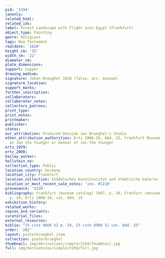 ```yaml
---
pid: '3194'
janonly: 
related_html: 
related_ids: 
label: Forest Landscape with Flight into Egypt (Frankfurt)
object_type: Painting
genre: Religious
tags: New_Testament
realdate: '1620'
height_cm: '15'
width_cm: '22'
diameter_cm: 
plate_dimensions: 
support: Copper
drawing_medium: 
signature: Johan Breughel 1620 (false, acc. museum)
signature_location: 
support_marks: 
further_inscription: 
collaborators: 
collaborator_notes: 
collectors_patrons: 
print_type: 
print_notes: 
printmaker: 
publisher: 
states: 
our_attribution: Produced Outside Jan Brueghel's Studio
other_attribution_authorities: Ertz 2008-10, Add. 25, Frankfurt Museum catalogues
  as Jan the Younger or manner of Jan the Younger
ertz_1979: 
ertz_2008: 
bailey_walker: 
hollstein_no: 
collection_type: Public
location_country: Germany
location_city: Frankfurt
location_collection: Städelsches Kunstinstitut und Städtische Galerie
location_or_most_recent_sale_notes: 'inv. #1218'
provenance: '5239'
bibliography: Frankfurt (museum catalog) 1987, p. 34; Franfurt (museum catalog) 1995,
  p. 24; Ertz 2008-10, cat. Add. 25
exhibition_history: 
related_works: 
copies_and_variants: 
curatorial_files: 
external_resources: 
biblio: "{% cite 8666 %} p. 24, {% cite 8900 %} cat. Add. 25"
order: '282'
layout: pieterbrueghel_item
collection: pieterbrueghel
thumbnail: img/derivatives/simple/3194/thumbnail.jpg
full: img/derivatives/simple/3194/full.jpg
---
```

